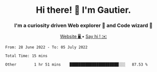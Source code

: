 <h1 align="center">Hi there! 👋 I'm Gautier.</h1>
<h3 align="center">I'm a curiosity driven Web explorer 🚀 and Code wizard 🧙</h3>

<p align="center">
  <a href="http://xisabla.pro">Website 🖥️ </a> •
  <a href="mailto:xisabla.dev@gmail.com">Say hi ! ✉️</a>
</p>

<!--START_SECTION:waka-->

```text
From: 28 June 2022 - To: 05 July 2022

Total Time: 15 mins

Other        1 hr 51 mins    ██████████████████████░░░   87.53 %
```

<!--END_SECTION:waka-->
